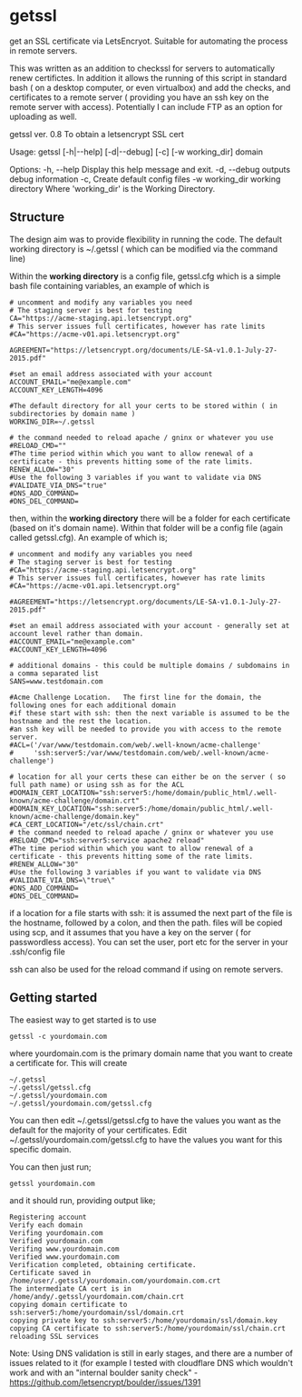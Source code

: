 # getssl
get an SSL certificate via LetsEncryot.  Suitable for automating the process in remote servers. 

This was written as an addition to checkssl for servers to automatically renew certifictes.  In addition it allows the running of this script in standard bash ( on a desktop computer, or even virtualbox) and add the checks, and certificates to a remote server ( providing you have an ssh key on the remote server with access). Potentially I can include FTP as an option for uploading as well. 

   getssl ver. 0.8
   To obtain a letsencrypt SSL cert

   Usage: getssl [-h|--help] [-d|--debug] [-c] [-w working_dir] domain

   Options:
  -h, --help  Display this help message and exit.
  -d, --debug  outputs debug information
  -c,          Create default config files
  -w working_dir  working directory
    Where 'working_dir' is the Working Directory.


## Structure

The design aim was to provide flexibility in running the code.  The default working directory is ~/.getssl ( which can be modified via the command line)

Within the **working directory** is a config file, getssl.cfg which is a simple bash file containing variables, an example of which is 

```
# uncomment and modify any variables you need
# The staging server is best for testing
CA="https://acme-staging.api.letsencrypt.org"
# This server issues full certificates, however has rate limits
#CA="https://acme-v01.api.letsencrypt.org"

AGREEMENT="https://letsencrypt.org/documents/LE-SA-v1.0.1-July-27-2015.pdf"

#set an email address associated with your account 
ACCOUNT_EMAIL="me@example.com"
ACCOUNT_KEY_LENGTH=4096

#The default directory for all your certs to be stored within ( in subdirectories by domain name ) 
WORKING_DIR=~/.getssl

# the command needed to reload apache / gninx or whatever you use
#RELOAD_CMD=""
#The time period within which you want to allow renewal of a certificate - this prevents hitting some of the rate limits. 
RENEW_ALLOW="30"
#Use the following 3 variables if you want to validate via DNS
#VALIDATE_VIA_DNS="true"
#DNS_ADD_COMMAND=
#DNS_DEL_COMMAND=
```

then, within the **working directory** there will be a folder for each certificate (based on it's domain name). Within that folder will be a config file (again called getssl.cfg).  An example of which is;

```
# uncomment and modify any variables you need
# The staging server is best for testing
#CA="https://acme-staging.api.letsencrypt.org"
# This server issues full certificates, however has rate limits
#CA="https://acme-v01.api.letsencrypt.org"

#AGREEMENT="https://letsencrypt.org/documents/LE-SA-v1.0.1-July-27-2015.pdf"

#set an email address associated with your account - generally set at account level rather than domain. 
#ACCOUNT_EMAIL="me@example.com"
#ACCOUNT_KEY_LENGTH=4096

# additional domains - this could be multiple domains / subdomains in a comma separated list
SANS=www.testdomain.com

#Acme Challenge Location.   The first line for the domain, the following ones for each additional domain
#if these start with ssh: then the next variable is assumed to be the hostname and the rest the location.
#an ssh key will be needed to provide you with access to the remote server.
#ACL=('/var/www/testdomain.com/web/.well-known/acme-challenge'
#     'ssh:server5:/var/www/testdomain.com/web/.well-known/acme-challenge')

# location for all your certs these can either be on the server ( so full path name) or using ssh as for the ACL
#DOMAIN_CERT_LOCATION="ssh:server5:/home/domain/public_html/.well-known/acme-challenge/domain.crt"
#DOMAIN_KEY_LOCATION="ssh:server5:/home/domain/public_html/.well-known/acme-challenge/domain.key"
#CA_CERT_LOCATION="/etc/ssl/chain.crt"
# the command needed to reload apache / gninx or whatever you use
#RELOAD_CMD="ssh:server5:service apache2 reload"
#The time period within which you want to allow renewal of a certificate - this prevents hitting some of the rate limits. 
#RENEW_ALLOW="30"
#Use the following 3 variables if you want to validate via DNS
#VALIDATE_VIA_DNS=\"true\"
#DNS_ADD_COMMAND=
#DNS_DEL_COMMAND=
```

if a location for a file starts with ssh:  it is assumed the next part of the file is the hostname, followed by a colon, and then the path. 
files will be copied using scp, and it assumes that you have a key on the server ( for passwordless access).  You can set the user, port etc for the server in your .ssh/config file

ssh can also be used for the reload command if using on remote servers. 

## Getting started

The easiest way to get started is to use

```
getssl -c yourdomain.com 
```

where yourdomain.com is the primary domain name that you want to create a certificate for.   This will create

```
~/.getssl
~/.getssl/getssl.cfg
~/.getssl/yourdomain.com
~/.getssl/yourdomain.com/getssl.cfg
```

You can then edit ~/.getssl/getssl.cfg to have the values you want as the default for the majority of your certificates. 
Edit ~/.getssl/yourdomain.com/getssl.cfg to have the values you want for this specific domain. 

You can then just run;

```getssl yourdomain.com ```

and it should run, providing output like;
```
Registering account
Verify each domain
Verifing yourdomain.com
Verified yourdomain.com
Verifing www.yourdomain.com
Verified www.yourdomain.com
Verification completed, obtaining certificate.
Certificate saved in /home/user/.getssl/yourdomain.com/yourdomain.com.crt
The intermediate CA cert is in /home/andy/.getssl/yourdomain.com/chain.crt
copying domain certificate to ssh:server5:/home/yourdomain/ssl/domain.crt
copying private key to ssh:server5:/home/yourdomain/ssl/domain.key
copying CA certificate to ssh:server5:/home/yourdomain/ssl/chain.crt
reloading SSL services
```

Note:   Using DNS validation is still in early stages, and there are a number of issues related to it (for example I tested with cloudflare DNS which wouldn't work and with an "internal boulder sanity check" - https://github.com/letsencrypt/boulder/issues/1391 
 
